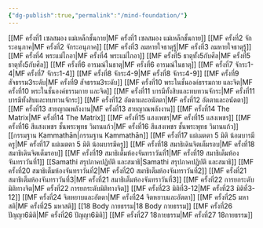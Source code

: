 ```yaml
---
{"dg-publish":true,"permalink":"/mind-foundation/"}
---
```


[[MF ครั้งที่1 เซลสมอง แม่เหล็กชั้นกาย\|MF ครั้งที่1 เซลสมอง แม่เหล็กชั้นกาย]]
[[MF ครั้งที่2 จักระอนุภาค\|MF ครั้งที่2 จักระอนุภาค]]
[[MF ครั้งที่3 ลมหายใจธาตุรู้\|MF ครั้งที่3 ลมหายใจธาตุรู้]]
[[MF ครั้งที่4 พระแม่ไกอา\|MF ครั้งที่4 พระแม่ไกอา]]
[[MF ครั้งที่5 ธาตุทั้ง5กับศีล\|MF ครั้งที่5 ธาตุทั้ง5กับศีล]]
[[MF ครั้งที่6 อารมณ์ในธาตุ\|MF ครั้งที่6 อารมณ์ในธาตุ]]
[[MF ครั้งที่7 จักระ1-4\|MF ครั้งที่7 จักระ1-4]]
[[MF ครั้งที่8 จักระ4-9\|MF ครั้งที่8 จักระ4-9]]
[[MF ครั้งที่9 สัจธรรม3ระดับ\|MF ครั้งที่9 สัจธรรม3ระดับ]]
[[MF ครั้งที่10 พระในชั้นองค์ธรรมกาย และจิต\|MF ครั้งที่10 พระในชั้นองค์ธรรมกาย และจิต]] 
[[MF ครั้งที่11 บารมีทั้งสิบและทบทวนจักระ\|MF ครั้งที่11 บารมีทั้งสิบและทบทวนจักระ]] 
[[MF ครั้งที่12 อัตตาและอนัตตา\|MF ครั้งที่12 อัตตาและอนัตตา]]
[[MF ครั้งที่13 สายญาณพลังงาน\|MF ครั้งที่13 สายญาณพลังงาน]] 
[[MF ครั้งที่14 The Matrix\|MF ครั้งที่14 The Matrix]] 
[[MF ครั้งที่15 แสงเพชร\|MF ครั้งที่15 แสงเพชร]]
[[MF ครั้งที่16 สีแสงเพชร ชั้นพระพุทธ วิมานแก้ว\|MF ครั้งที่16 สีแสงเพชร ชั้นพระพุทธ วิมานแก้ว]] 
[[กรรมฐาน Kammathān\|กรรมฐาน Kammathān]] 
[[MF ครั้งที่17 แผ่เมตตา 5 มิติ น้อมบารมีครู\|MF ครั้งที่17 แผ่เมตตา 5 มิติ น้อมบารมีครู]]
[[MF ครั้งที่18 สมาธิเดินจิตเต็มรอบ\|MF ครั้งที่18 สมาธิเดินจิตเต็มรอบ]] 
[[MF ครั้งที่19 สมาธิเต็มห้องจันทราวันที่1\|MF ครั้งที่19 สมาธิเต็มห้องจันทราวันที่1]]
[[Samathi สรุปภาคปฏิบัติ และสมาธิ\|Samathi สรุปภาคปฏิบัติ และสมาธิ]]
[[MF ครั้งที่20 สมาธิเต็มห้องจันทราวันที่2\|MF ครั้งที่20 สมาธิเต็มห้องจันทราวันที่2]] 
[[MF ครั้งที่21 สมาธิเต็มห้องจันทราวันที่3\|MF ครั้งที่21 สมาธิเต็มห้องจันทราวันที่3]]
[[MF ครั้งที่22 การยกระดับมิติทางจิต\|MF ครั้งที่22 การยกระดับมิติทางจิต]]
[[MF ครั้งที่23 มิติที่3-12\|MF ครั้งที่23 มิติที่3-12]] 
[[MF ครั้งที่24 จิตหยาบและอัตตา\|MF ครั้งที่24 จิตหยาบและอัตตา]] 
[[MF ครั้งที่25 มหาสติ\|MF ครั้งที่25 มหาสติ]] 
[[18 Body กายธรรม\|18 Body กายธรรม]] 
[[MF ครั้งที่26 ปัญญา6มิติ\|MF ครั้งที่26 ปัญญา6มิติ]] 
[[MF ครั้งที่27 18กายธรรม\|MF ครั้งที่27 18กายธรรม]] 
